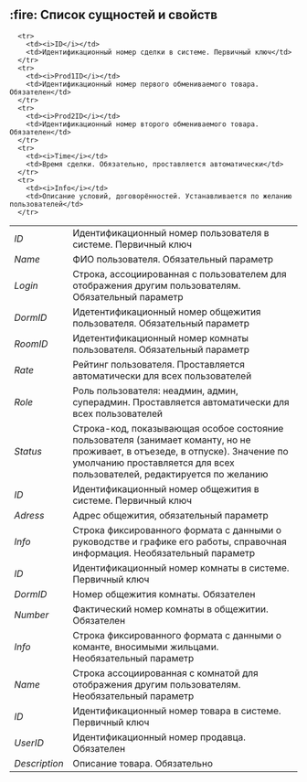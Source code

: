 <h2> :fire: Список сущностей и свойств </h2>

<table>
<tr>
        <td><i>ID</i></td>
        <td>Идентификационный номер пользователя в системе. Первичный ключ</td>
      </tr>
      <tr>
        <td><i>Name</i></td>
        <td>ФИО пользователя. Обязательный параметр</td>
      </tr>
      <tr>
        <td><i>Login</i></td>
        <td>Строка, ассоциированная с пользователем для отображения другим пользователям. Обязательный параметр</td>
      </tr>
      <tr>
        <td><i>DormID</i></td>
        <td>Идетентификационный номер общежития пользователя. Обязательный параметр</td>
      </tr>
      <tr>
        <td><i>RoomID</i></td>
        <td>Идетентификационный номер комнаты пользователя. Обязательный параметр</td>
      </tr>
      <tr>
        <td><i>Rate</i></td>
        <td>Рейтинг пользователя. Проставляется автоматически для всех пользователей</td>
      </tr>
      <tr>
        <td><i>Role</i></td>
        <td>Роль пользователя: неадмин, админ, суперадмин. Проставляется автоматически для всех пользователей</td>
      </tr>
      <tr>
        <td><i>Status</i></td>
        <td>Строка-код, показывающая особое состояние пользователя (занимает команту, но не проживает, в отъезеде, в отпуске). Значение по умолчанию проставляется для всех пользователей, редактируется по желанию</td>
      </tr>
      <tr>
        <td><i>ID</i></td>
        <td>Идентификационный номер общежития в системе. Первичный ключ</td>
      </tr>
      <tr>
        <td><i>Adress</i></td>
        <td>Адрес общежития, обязательный параметр</td>
      </tr>
      <tr>
        <td><i>Info</i></td>
        <td>Строка фиксированного формата с данными о руководстве и графике его работы, справочная информация. Необязательный параметр</td>
      </tr>
      <tr>
        <td><i>ID</i></td>
        <td>Идентификационный номер комнаты в системе. Первичный ключ</td>
      </tr>
      <tr>
        <td><i>DormID</i></td>
        <td>Номер общежития комнаты. Обязателен</td>
      </tr>
      <tr>
        <td><i>Number</i></td>
        <td>Фактический номер комнаты в общежитии. Обязателен</td>
      </tr>
      <tr>
        <td><i>Info</i></td>
        <td>Строка фиксированного формата с данными о команте, вносимыми жильцами. Необязательный параметр</td>
      </tr>
      <tr>
        <td><i>Name</i></td>
        <td>Строка ассоциированная с комнатой для отображения другим пользователям. Необязательный параметр</td>
        </tr>
      <tr>
        <td><i>ID</i></td>
        <td>Идентификационный номер товара в системе. Первичный ключ</td>
      </tr>
      <tr>
        <td><i>UserID</i></td>
        <td>Идентификационный номер продавца. Обязателен</td>
      </tr>
      <tr>
        <td><i>Description</i></td>
        <td>Описание товара. Обязательно</td>
      </tr>
      
      <tr>
        <td><i>ID</i></td>
        <td>Идентификационный номер сделки в системе. Первичный ключ</td>
      </tr>
      <tr>
        <td><i>Prod1ID</i></td>
        <td>Идентификационный номер первого обмениваемого товара. Обязателен</td>
      </tr>
      <tr>
        <td><i>Prod2ID</i></td>
        <td>Идентификационный номер второго обмениваемого товара. Обязателен</td>
      </tr>
      <tr>
        <td><i>Time</i></td>
        <td>Время сделки. Обязательно, проставляется автоматически</td>
      </tr>
      <tr>
        <td><i>Info</i></td>
        <td>Описание условий, договорённостей. Устанавливается по желанию пользователей</td>
      </tr>
</table>


